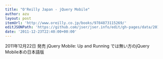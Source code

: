```yaml
---
title: "O'Reilly Japan - jQuery Mobile"
author: azu
layout: post
itemUrl: 'http://www.oreilly.co.jp/books/9784873115269/'
editJSONPath: 'https://github.com/jser/jser.info/edit/gh-pages/data/2011/12/index.json'
date: '2011-12-23T22:40:00+00:00'
---
```

2011年12月22日 発売
jQuery Mobile: Up and Running では無い方のjQuery Mobile本の日本語版
